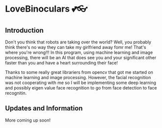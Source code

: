 # LoveBinoculars 💕👓
## Introduction 
Don't you think that robots are taking over the world? Well, you probably think there's no way they can take my girlfriend away fomr me! That's where you're wrong!!! In this program, using machine learning and image processing, there will be an AI that does see you and your significant other faster than you and have a heart surrounding their face!

Thanks to some really great librariers from opencv that got me started on machine learning and image processing. However, the facial recognition was not cooperating with me so I will be implementing some deep learning and possibly eigen value face recognition to go from face detection to face recognitin.

## Updates and Information
More coming up soon!
